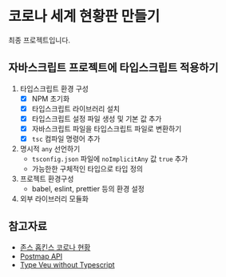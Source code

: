 # 코로나 세계 현황판 만들기

최종 프로젝트입니다.

## 자바스크립트 프로젝트에 타입스크립트 적용하기

1. 타입스크립트 환경 구성
   - [x] NPM 초기화
   - [x] 타입스크립트 라이브러리 설치
   - [x] 타입스크립트 설정 파일 생성 및 기본 값 추가
   - [x] 자바스크립트 파일을 타입스크립트 파일로 변환하기
   - [x] `tsc` 컴파일 명령어 추가
2. 명시적 `any` 선언하기
   - `tsconfig.json` 파일에 `noImplicitAny` 값 `true` 추가
   - 가능한한 구체적인 타입으로 타입 정의
3. 프로젝트 환경구성
   - babel, eslint, prettier 등의 환경 설정
4. 외부 라이브러리 모듈화
   
## 참고자료

- [존스 홉킨스 코로나 현황](https://coronavirus.jhu.edu/map.html)
- [Postmap API](https://documenter.getpostman.com/view/10808728/SzS8rjbc)
- [Type Veu without Typescript](https://blog.usejournal.com/type-vue-without-typescript-b2b49210f0b)
